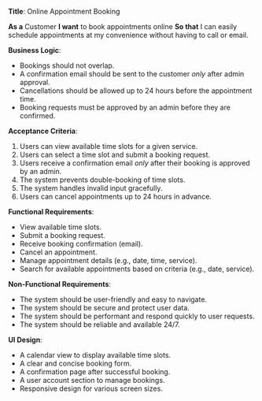 **Title**: Online Appointment Booking

**As a** Customer
**I want** to book appointments online
**So that** I can easily schedule appointments at my convenience without having to call or email.

**Business Logic**:
- Bookings should not overlap.
- A confirmation email should be sent to the customer *only* after admin approval.
- Cancellations should be allowed up to 24 hours before the appointment time.
- Booking requests must be approved by an admin before they are confirmed.

**Acceptance Criteria**:
1. Users can view available time slots for a given service.
2. Users can select a time slot and submit a booking request.
3. Users receive a confirmation email *only* after their booking is approved by an admin.
4. The system prevents double-booking of time slots.
5. The system handles invalid input gracefully.
6. Users can cancel appointments up to 24 hours in advance.

**Functional Requirements**:
- View available time slots.
- Submit a booking request.
- Receive booking confirmation (email).
- Cancel an appointment.
- Manage appointment details (e.g., date, time, service).
- Search for available appointments based on criteria (e.g., date, service).

**Non-Functional Requirements**:
- The system should be user-friendly and easy to navigate.
- The system should be secure and protect user data.
- The system should be performant and respond quickly to user requests.
- The system should be reliable and available 24/7.

**UI Design**:
- A calendar view to display available time slots.
- A clear and concise booking form.
- A confirmation page after successful booking.
- A user account section to manage bookings.
- Responsive design for various screen sizes.
